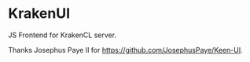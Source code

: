 # KrakenUI
JS Frontend for KrakenCL server.

Thanks Josephus Paye II for https://github.com/JosephusPaye/Keen-UI.
